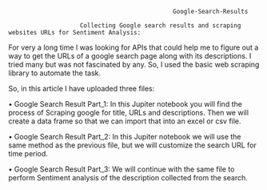                                                   Google-Search-Results

                        Collecting Google search results and scraping websites URLs for Sentiment Analysis:

   For very a long time I was looking for APIs that could help me to figure out a way to get the URLs of a google search page along
   with its descriptions. I tried many but was not fascinated by any. So, I used the basic web scraping library to automate the task.


So, in this article I have uploaded three files:

•	Google Search Result Part_1: In this Jupiter notebook you will find the process of Scraping google for title, URLs and descriptions. 
   Then we will create a data frame so that we can import that into an excel or csv file.

•	Google Search Result Part_2: In this Jupiter notebook we will use the same method as the previous file, 
   but we will customize the search URL for time period.

•	Google Search Result Part_3: We will continue with the same file to perform Sentiment analysis of the description collected
   from the search.

